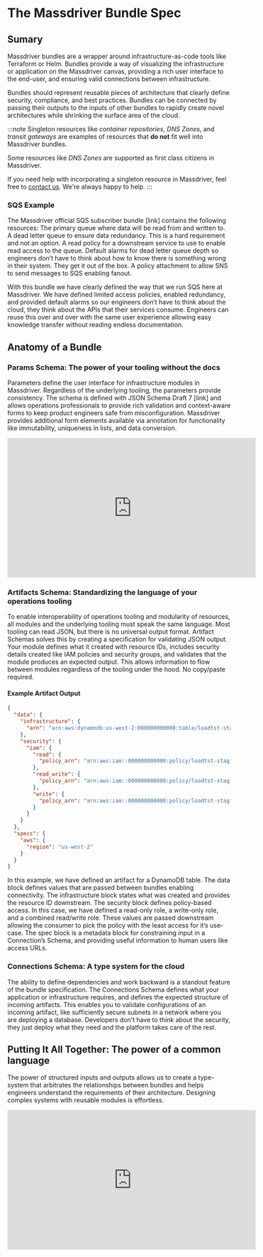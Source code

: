 # The Massdriver Bundle Spec

## Sumary

Massdriver bundles are a wrapper around infrastructure-as-code tools like Terraform or Helm. Bundles provide a way of visualizing the infrastructure or application on the Massdriver canvas, providing a rich user interface to the end-user, and ensuring valid connections between infrastructure.

Bundles should represent reusable pieces of architecture that clearly define security, compliance, and best practices. Bundles can be connected by passing their outputs to the inputs of other bundles to rapidly create novel architectures while shrinking the surface area of the cloud.

:::note
Singleton resources like _container repositories_, _DNS Zones_, and _transit gateways_ are examples of resources that **do not** fit well into Massdriver bundles.

Some resources like _DNS Zones_ are supported as first class citizens in Massdriver.

If you need help with incorporating a singleton resource in Massdriver, feel free to [contact us](https://roadmap.massdriver.cloud). We're always happy to help.
:::

### SQS Example

The Massdriver official SQS subscriber bundle [link] contains the following resources:
The primary queue where data will be read from and written to.
A dead letter queue to ensure data redundancy. This is a hard requirement and not an option.
A read policy for a downstream service to use to enable read access to the queue.
Default alarms for dead letter queue depth so engineers don’t have to think about how to know there is something wrong in their system. They get it out of the box.
A policy attachment to allow SNS to send messages to SQS enabling fanout.

With this bundle we have clearly defined the way that we run SQS here at Massdriver. We have defined limited access policies, enabled redundancy, and provided default alarms so our engineers don’t have to think about the cloud, they think about the APIs that their services consume. Engineers can reuse this over and over with the same user experience allowing easy knowledge transfer without reading endless documentation.

## Anatomy of a Bundle

### Params Schema: The power of your tooling without the docs

Parameters define the user interface for infrastructure modules in Massdriver. Regardless of the underlying tooling, the parameters provide consistency. The schema is defined with JSON Schema Draft 7 [link] and allows operations professionals to provide rich validation and context-aware forms to keep product engineers safe from misconfiguration. Massdriver provides additional form elements available via annotation for functionality like immutability, uniqueness in lists, and data conversion.

<iframe width="560" height="315" src="https://www.youtube.com/embed/JdZ0-M9Ba4E?si=dlGFIuE4muQTvBGv" title="YouTube video player" frameborder="0" allow="accelerometer; autoplay; clipboard-write; encrypted-media; gyroscope; picture-in-picture; web-share" allowfullscreen></iframe>

### Artifacts Schema: Standardizing the language of your operations tooling

To enable interoperability of operations tooling and modularity of resources, all modules and the underlying tooling must speak the same language. Most tooling can read JSON, but there is no universal output format. Artifact Schemas solves this by creating a specification for validating JSON output. Your module defines what it created with resource IDs, includes security details created like IAM policies and security groups, and validates that the module produces an expected output. This allows information to flow between modules regardless of the tooling under the hood. No copy/paste required.

#### Example Artifact Output

```json
{
  "data": {
    "infrastructure": {
      "arn": "arn:aws:dynamodb:us-west-2:000000000000:table/loadtst-staging-ddb-c0dk"
    },
    "security": {
      "iam": {
        "read": {
          "policy_arn": "arn:aws:iam::000000000000:policy/loadtst-staging-ddb-c0dk-read"
        },
        "read_write": {
          "policy_arn": "arn:aws:iam::000000000000:policy/loadtst-staging-ddb-c0dk-read-and-write"
        },
        "write": {
          "policy_arn": "arn:aws:iam::000000000000:policy/loadtst-staging-ddb-c0dk-write"
        }
      }
    }
  },
  "specs": {
    "aws": {
      "region": "us-west-2"
    }
  }
}
```

In this example, we have defined an artifact for a DynamoDB table. The data block defines values that are passed between bundles enabling connectivity. The infrastructure block states what was created and provides the resource ID downstream. The security block defines policy-based access. In this case, we have defined a read-only role, a write-only role, and a combined read/write role. These values are passed downstream allowing the consumer to pick the policy with the least access for it’s use-case. The spec block is a metadata block for constraining input in a Connection’s Schema, and providing useful information to human users like access URLs.

### Connections Schema: A type system for the cloud

The ability to define dependencies and work backward is a standout feature of the bundle specification. The Connections Schema defines what your application or infrastructure requires, and defines the expected structure of incoming artifacts. This enables you to validate configurations of an incoming artifact, like sufficiently secure subnets in a network where you are deploying a database. Developers don’t have to think about the security, they just deploy what they need and the platform takes care of the rest.

## Putting It All Together: The power of a common language

The power of structured inputs and outputs allows us to create a type-system that arbitrates the relationships between bundles and helps engineers understand the requirements of their architecture. Designing complex systems with reusable modules is effortless.

<iframe width="560" height="315" src="https://www.youtube.com/embed/Wx1DIQUr2wM?si=pL5t-JMKCPQ2LV4E" title="YouTube video player" frameborder="0" allow="accelerometer; autoplay; clipboard-write; encrypted-media; gyroscope; picture-in-picture; web-share" allowfullscreen></iframe>
